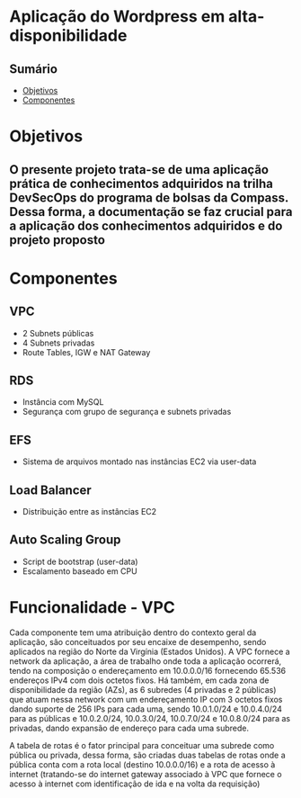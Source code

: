 # Aplicação do Wordpress em alta-disponibilidade
## Sumário
- [Objetivos](#objetivos)
- [Componentes](#componentes)

# Objetivos
## O presente projeto trata-se de uma aplicação prática de conhecimentos adquiridos na trilha DevSecOps do programa de bolsas da Compass. Dessa forma, a documentação se faz crucial para a aplicação dos conhecimentos adquiridos e do projeto proposto

# Componentes
## VPC
- 2 Subnets públicas
- 4 Subnets privadas
- Route Tables, IGW e NAT Gateway
  
## RDS
- Instância com MySQL
- Segurança com grupo de segurança e subnets privadas

## EFS
- Sistema de arquivos montado nas instâncias EC2 via user-data

## Load Balancer
- Distribuição entre as instâncias EC2

## Auto Scaling Group
- Script de bootstrap (user-data)
- Escalamento baseado em CPU

# Funcionalidade - VPC
Cada componente tem uma atribuição dentro do contexto geral da aplicação, são conceituados por seu encaixe de desempenho, sendo aplicados na região do Norte da Virgínia (Estados Unidos). A VPC fornece a network da aplicação, a área de trabalho onde toda a aplicação ocorrerá, tendo na composição o endereçamento em 10.0.0.0/16 fornecendo 65.536 endereços IPv4 com dois octetos fixos. Há também, em cada zona de disponibilidade da região (AZs), as 6 subredes (4 privadas e 2 públicas) que atuam nessa network com um endereçamento IP com 3 octetos fixos dando suporte de 256 IPs para cada uma, sendo 10.0.1.0/24 e 10.0.4.0/24 para as públicas e 10.0.2.0/24, 10.0.3.0/24, 10.0.7.0/24 e 10.0.8.0/24 para as privadas, dando expansão de endereço para cada uma subrede.

A tabela de rotas é o fator principal para conceituar uma subrede como pública ou privada, dessa forma, são criadas duas tabelas de rotas onde a pública conta com a rota local (destino 10.0.0.0/16) e a rota de acesso à internet (tratando-se do internet gateway associado à VPC que fornece o acesso à internet com identificação de ida e na volta da requisição)
